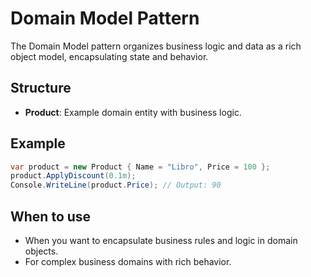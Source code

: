 # Domain Model Pattern

The Domain Model pattern organizes business logic and data as a rich object model, encapsulating state and behavior.

## Structure

- **Product**: Example domain entity with business logic.

## Example

```csharp
var product = new Product { Name = "Libro", Price = 100 };
product.ApplyDiscount(0.1m);
Console.WriteLine(product.Price); // Output: 90
```

## When to use

- When you want to encapsulate business rules and logic in domain objects.
- For complex business domains with rich behavior.

